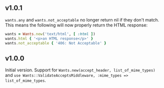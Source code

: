 ## v1.0.1

`wants.any` and `wants.not_acceptable` no longer return nil if they
don't match. This means the following will now properly return the HTML
response:

```ruby
wants = Wants.new('text/html', [ :html ])
wants.html { '<p>an HTML response</p>' }
wants.not_acceptable { '406: Not Acceptable' }
```

## v1.0.0

Initial version. Support for `Wants.new(accept_header, list_of_mime_types)`
and `use Wants::ValidateAcceptsMiddleware, :mime_types => list_of_mime_types`.
